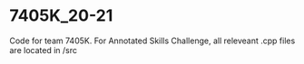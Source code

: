 # 7405K_20-21
Code for team 7405K. For Annotated Skills Challenge, all releveant .cpp files are located in /src

